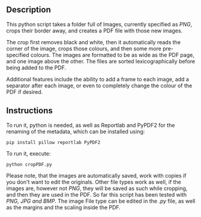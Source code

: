 ## Description
This python script takes a folder full of Images, currently specified as *PNG*, crops their border away, and creates a PDF file with those new images.

The crop first removes black and white, then it automatically reads the corner of the image, crops those colours, and then some more pre-specified colours.
The images are formatted to be as wide as the PDF page, and one image above the other.
The files are sorted lexicographically before being added to the PDF.

Additional features include the ability to add a frame to each image, add a separator after each image, or even to completely change the colour of the PDF if desired.

## Instructions
To run it, python is needed, as well as Reportlab and PyPDF2 for the renaming of the metadata, which can be installed using:
```
pip install pillow reportlab PyPDF2
```
To run it, execute:
```
python cropPDF.py
```
Please note, that the images are automatically saved, work with copies if you don't want to edit the originals.
Other file types work as well, if the images are, however not *PNG*, they will be saved as such while cropping, and then they are used in the PDF. So far this script has been tested with *PNG, JPG and BMP*.
The image File type can be edited in the *.py* file, as well as the margins and the scaling inside the PDF.
